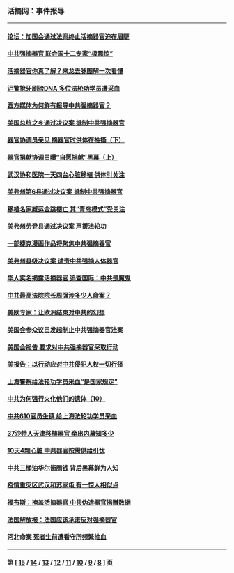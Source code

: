 ### 活摘网：事件报导
---
#### [论坛：加国会通过法案终止活摘器官迫在眉睫](../../pages/nf5877/n13029839.md?06250430) 
#### [中共强摘器官 联合国十二专家“极震惊”](../../pages/nf5877/n13024313.md?06250430) 
#### [活摘器官你真了解？来龙去脉图解一次看懂](../../pages/nf5877/n13013820.md?06250430) 
#### [沪警抢牙刷验DNA 多位法轮功学员遭采血](../../pages/nf5877/n12969218.md?06250430) 
#### [西方媒体为何鲜有报导中共强摘器官？](../../pages/nf5877/n12932034.md?06250430) 
#### [美国总统之乡通过决议案 抵制中共强摘器官](../../pages/nf5877/n12908242.md?06250430) 
#### [器官协调员亲见 摘器官时供体在抽搐（下）](../../pages/nf5877/n12898622.md?06250430) 
#### [器官捐献协调员曝“自愿捐献”黑幕（上）](../../pages/nf5877/n12878830.md?06250430) 
#### [武汉协和医院一天四台心脏移植 供体引关注](../../pages/nf5877/n12863175.md?06250430) 
#### [美弗州第6县通过决议案 抵制中共强摘器官](../../pages/nf5877/n12805218.md?06250430) 
#### [移植名家臧运金跳楼亡 其“青岛模式”受关注](../../pages/nf5877/n12803746.md?06250430) 
#### [美弗州劳登县通过决议案 声援法轮功](../../pages/nf5877/n12785715.md?06250430) 
#### [一部捷克漫画作品将聚焦中共强摘器官](../../pages/nf5877/n12785954.md?06250430) 
#### [美弗州县级决议案 谴责中共强摘人体器官](../../pages/nf5877/n12721290.md?06250430) 
#### [华人实名揭露活摘器官 追查国际：中共是魔鬼](../../pages/nf5877/n12691724.md?06250430) 
#### [中共最高法院院长周强涉多少人命案？](../../pages/nf5877/n12678074.md?06250430) 
#### [美欧专家：让欧洲结束对中共的幻想](../../pages/nf5877/n12652921.md?06250430) 
#### [美国会参众议员发起制止中共强摘器官法案](../../pages/nf5877/n12627668.md?06250430) 
#### [美国会报告 要求对中共强摘器官采取行动](../../pages/nf5877/n12448233.md?06250430) 
#### [美报告：以行动应对中共侵犯人权一切行径](../../pages/nf5877/n12443204.md?06250430) 
#### [上海警察给法轮功学员采血“是国家规定”](../../pages/nf5877/n12371027.md?06250430) 
#### [中共为何强行火化他们的遗体（10）](../../pages/nf5877/n12352363.md?06250430) 
#### [中共610官员坐镇 给上海法轮功学员采血](../../pages/nf5877/n12350295.md?06250430) 
#### [37沙特人天津移植器官 牵出内幕知多少](../../pages/nf5877/n12338586.md?06250430) 
#### [10天4颗心脏 中共器官按需供给引忧](../../pages/nf5877/n12326366.md?06250430) 
#### [中共三桶油华尔街圈钱 背后黑幕鲜为人知](../../pages/nf5877/n12249199.md?06250430) 
#### [疫情重灾区武汉和苏家屯 有一惊人相似点](../../pages/nf5877/n12150824.md?06250430) 
#### [福布斯：掩盖活摘器官 中共伪造器官捐赠数据](../../pages/nf5877/n11669316.md?06250430) 
#### [法国解放报：法国应该承诺反对强摘器官](../../pages/nf5877/n11597772.md?06250430) 
#### [河北命案 死者生前遭看守所频繁抽血](../../pages/nf5877/n11594995.md?06250430) 

---
#### 第 [ [15](./15.md?06250430) / [14](./14.md?06250430) / [13](./13.md?06250430) / [12](./12.md?06250430) / [11](./11.md?06250430) / [10](./10.md?06250430) / [9](./9.md?06250430) / [8](./8.md?06250430) ] 页
